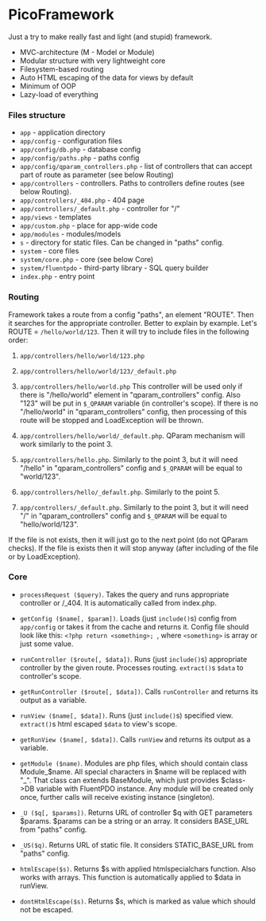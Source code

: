 # PicoFramework

Just a try to make really fast and light (and stupid) framework.

- MVC-architecture (M - Model or Module)
- Modular structure with very lightweight core
- Filesystem-based routing
- Auto HTML escaping of the data for views by default
- Minimum of OOP
- Lazy-load of everything

### Files structure

- `app` - application directory
- `app/config` - configuration files
- `app/config/db.php` - database config
- `app/config/paths.php` - paths config
- `app/config/qparam_controllers.php` - list of controllers that can accept part of route as parameter (see below Routing)
- `app/controllers` - controllers. Paths to controllers define routes (see below Routing).
- `app/controllers/_404.php` - 404 page
- `app/controllers/_default.php` - controller for "/"
- `app/views` - templates
- `app/custom.php` - place for app-wide code
- `app/modules` - modules/models
- `s` - directory for static files. Can be changed in "paths" config.
- `system` - core files
- `system/core.php` - core (see below Core)
- `system/fluentpdo` - third-party library - SQL query builder
- `index.php` - entry point

### Routing

Framework takes a route from a config "paths", an element "ROUTE". Then it searches for the appropriate controller. Better to explain by example. Let's ROUTE = `/hello/world/123`. Then it will try to include files in the following order:

1) `app/controllers/hello/world/123.php`

2) `app/controllers/hello/world/123/_default.php`

3) `app/controllers/hello/world.php`
This controller will be used only if there is "/hello/world" element in "qparam_controllers" config. Also "123" will be put in `$_QPARAM` variable (in controller's scope).
If there is no "/hello/world" in "qparam_controllers" config, then processing of this route will be stopped and LoadException will be thrown.

4) `app/controllers/hello/world/_default.php`. QParam mechanism will work similarly to the point 3.

5) `app/controllers/hello.php`. Similarly to the point 3, but it will need "/hello" in "qparam_controllers" config and `$_QPARAM` will be equal to "world/123".

6) `app/controllers/hello/_default.php`. Similarly to the point 5.

7) `app/controllers/_default.php`. Similarly to the point 3, but it will need "/" in "qparam_controllers" config and `$_QPARAM` will be equal to "hello/world/123".

If the file is not exists, then it will just go to the next point (do not QParam checks). If the file is exists then it will stop anyway (after including of the file or by LoadException).


### Core

- `processRequest ($query)`. Takes the query and runs appropriate controller or /_404. It is automatically called from index.php.

- `getConfig ($name[, $param])`. Loads (just `include()`s) config from `app/config` or takes it from the cache and returns it. Config file should look like this: `<?php
	return <something>;
`, where `<something>` is array or just some value.

- `runController ($route[, $data])`. Runs (just `include()`s) appropriate controller by the given route. Processes routing. `extract()`s `$data` to controller's scope.

- `getRunController ($route[, $data])`. Calls `runController` and returns its output as a variable.

- `runView ($name[, $data])`. Runs (just `include()`s) specified view. `extract()`s html escaped `$data` to view's scope.

- `getRunView ($name[, $data])`. Calls `runView` and returns its output as a variable.

- `getModule ($name)`. Modules are php files, which should contain class Module\_$name. All special characters in $name will be replaced with "\_". That class can extends BaseModule, which just provides $class->DB variable with FluentPDO instance. Any module will be created only once, further calls will receive existing instance (singleton).

- `_U ($q[, $params])`. Returns URL of controller $q with GET parameters $params. $params can be a string or an array. It considers BASE\_URL from "paths" config.

- `_US($q)`. Returns URL of static file. It considers STATIC\_BASE\_URL from "paths" config.

- `htmlEscape($s)`. Returns $s with applied htmlspecialchars function. Also works with arrays. This function is automatically applied to $data in runView.

- `dontHtmlEscape($s)`. Returns $s, which is marked as value which should not be escaped.
